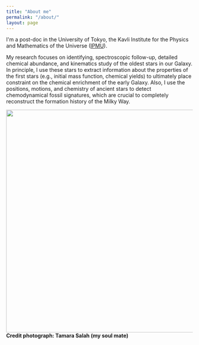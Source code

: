 ```yaml
---
title: "About me"
permalink: "/about/"
layout: page
---
```




I'm a post-doc in the University of Tokyo, the Kavli Institute for the Physics and Mathematics of the Universe ([IPMU](https://www.ipmu.jp)). 

My research focuses on identifying, spectroscopic follow-up, detailed chemical abundance, and kinematics study of the oldest stars in our Galaxy. In principle, I use these stars to extract information about the properties of the first stars (e.g., initial mass function, chemical yields) to ultimately place constraint on the chemical enrichment of the early Galaxy. Also, I use the positions, motions, and chemistry of ancient stars to detect chemodynamical fossil signatures, which are crucial to completely reconstruct the formation history of the Milky Way.



<p>
    <img align="left" src="https://user-images.githubusercontent.com/35367221/196015334-df72fbf0-89bf-48c7-9c13-7231a6547304.JPG" width="600" height="600">
</p> 
    
    
\
\
\
\
\
\
\
\
\
\
\
\
\
\
\
\
\
\
\
\
\
\
**Credit photograph: Tamara Salah (my soul mate)**

